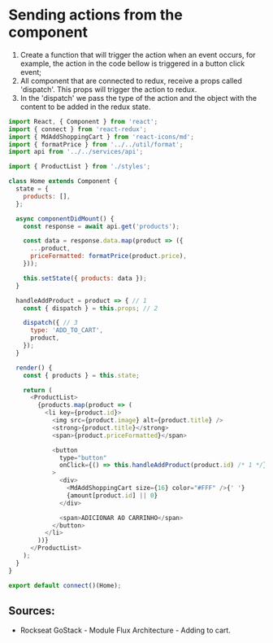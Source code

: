 # Sending actions from the component

1. Create a function that will trigger the action when an event occurs, for example, the action in the code bellow is triggered in a button click event;
2. All component that are connected to redux, receive a props called 'dispatch'. This props will trigger the action to redux.
3. In the 'dispatch' we pass the type of the action and the object with the content to be added in the redux state.
```javascript
import React, { Component } from 'react';
import { connect } from 'react-redux'; 
import { MdAddShoppingCart } from 'react-icons/md';
import { formatPrice } from '../../util/format';
import api from '../../services/api';

import { ProductList } from './styles';

class Home extends Component { 
  state = {
    products: [],
  };

  async componentDidMount() {
    const response = await api.get('products');

    const data = response.data.map(product => ({
      ...product,
      priceFormatted: formatPrice(product.price),
    }));

    this.setState({ products: data });
  }

  handleAddProduct = product => { // 1
    const { dispatch } = this.props; // 2

    dispatch({ // 3
      type: 'ADD_TO_CART',
      product,
    });
  }

  render() {
    const { products } = this.state;

    return (
      <ProductList>
        {products.map(product => (
          <li key={product.id}>
            <img src={product.image} alt={product.title} />
            <strong>{product.title}</strong>
            <span>{product.priceFormatted}</span>

            <button
              type="button"
              onClick={() => this.handleAddProduct(product.id) /* 1 */}
            >
              <div>
                <MdAddShoppingCart size={16} color="#FFF" />{' '}
                {amount[product.id] || 0}
              </div>

              <span>ADICIONAR AO CARRINHO</span>
            </button>
          </li>
        ))}
      </ProductList>
    );
  }
}

export default connect()(Home);
```

## Sources:
- Rockseat GoStack - Module Flux Architecture - Adding to cart.